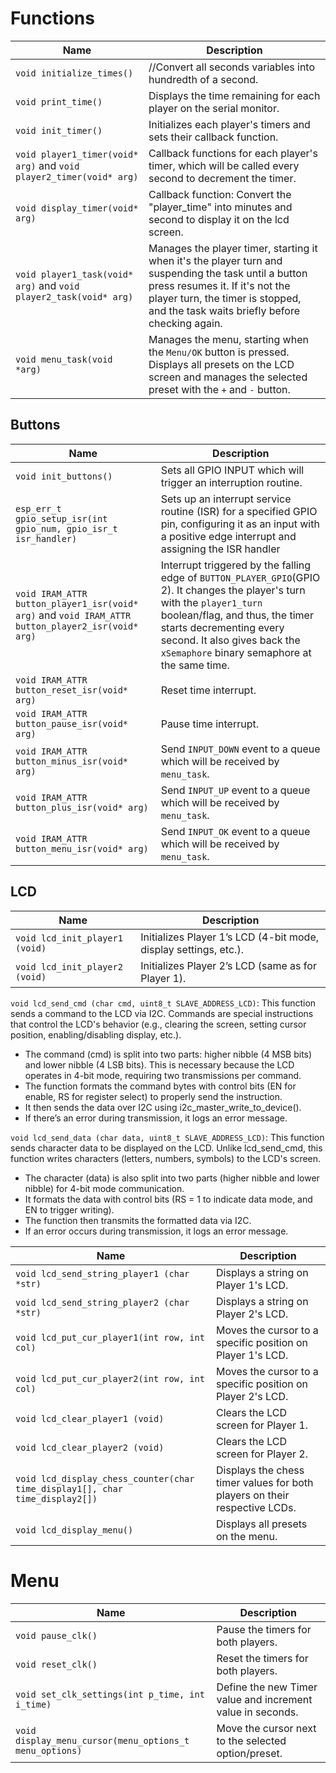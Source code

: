 # Functions

|Name|Description|
|----|-----------|
|`void initialize_times()`|//Convert all seconds variables into hundredth of a second. |
|`void print_time()`|Displays the time remaining for each player on the serial monitor. |
|`void init_timer()`|Initializes each player's timers and sets their callback function. |
|`void player1_timer(void* arg)` and `void player2_timer(void* arg)`|Callback functions for each player's timer, which will be called every second to decrement the timer.|
|`void display_timer(void* arg)`|Callback function: Convert the "player_time" into minutes and second to display it on the lcd screen. |
|`void player1_task(void* arg)` and `void player2_task(void* arg)`| Manages the player timer, starting it when it's the player turn and suspending the task until a button press resumes it. If it's not the player turn, the timer is stopped, and the task waits briefly before checking again.|
|`void menu_task(void *arg) `|Manages the menu, starting when the `Menu/OK` button is pressed. Displays all presets on the LCD screen and manages the selected preset with the `+` and `-` button. |

## Buttons

|Name|Description|
|----|-----------|
|`void init_buttons()`|Sets all GPIO INPUT which will trigger an interruption routine.|
|`esp_err_t gpio_setup_isr(int gpio_num, gpio_isr_t isr_handler)`| Sets up an interrupt service routine (ISR) for a specified GPIO pin, configuring it as an input with a positive edge interrupt and assigning the ISR handler  |
|`void IRAM_ATTR button_player1_isr(void* arg)` and `void IRAM_ATTR button_player2_isr(void* arg)`|Interrupt triggered by the falling edge of `BUTTON_PLAYER_GPIO`(GPIO 2). It changes the player's turn with the `player1_turn` boolean/flag, and thus, the timer starts decrementing every second. It also gives back the `xSemaphore` binary semaphore at the same time.|
|`void IRAM_ATTR button_reset_isr(void* arg)`| Reset time interrupt. |
|`void IRAM_ATTR button_pause_isr(void* arg)`| Pause time interrupt. |
|`void IRAM_ATTR button_minus_isr(void* arg)`| Send `INPUT_DOWN` event to a queue which will be received by `menu_task`. |
|`void IRAM_ATTR button_plus_isr(void* arg)`| Send `INPUT_UP` event to a queue which will be received by `menu_task`. |
|`void IRAM_ATTR button_menu_isr(void* arg)`| Send `INPUT_OK` event to a queue which will be received by `menu_task`. |

## LCD

|Name|Description|
|----|-----------|
|`void lcd_init_player1 (void)`|Initializes Player 1’s LCD (4-bit mode, display settings, etc.).|
|`void lcd_init_player2 (void)`|Initializes Player 2’s LCD (same as for Player 1).|

`void lcd_send_cmd (char cmd, uint8_t SLAVE_ADDRESS_LCD)`: This function sends a command to the LCD via I2C. Commands are special instructions that control the LCD's behavior (e.g., clearing the screen, setting cursor position, enabling/disabling display, etc.).
- The command (cmd) is split into two parts: higher nibble (4 MSB bits) and lower nibble (4 LSB bits). This is necessary because the LCD operates in 4-bit mode, requiring two transmissions per command.
- The function formats the command bytes with control bits (EN for enable, RS for register select) to properly send the instruction.
- It then sends the data over I2C using i2c_master_write_to_device().
- If there’s an error during transmission, it logs an error message.

`void lcd_send_data (char data, uint8_t SLAVE_ADDRESS_LCD)`: This function sends character data to be displayed on the LCD. Unlike lcd_send_cmd, this function writes characters (letters, numbers, symbols) to the LCD's screen.
- The character (data) is also split into two parts (higher nibble and lower nibble) for 4-bit mode communication.
- It formats the data with control bits (RS = 1 to indicate data mode, and EN to trigger writing).
- The function then transmits the formatted data via I2C.
- If an error occurs during transmission, it logs an error message.

|Name|Description|
|----|-----------|
|`void lcd_send_string_player1 (char *str)`|Displays a string on Player 1's LCD.|
|`void lcd_send_string_player2 (char *str)`|Displays a string on Player 2's LCD.|
|`void lcd_put_cur_player1(int row, int col)`|Moves the cursor to a specific position on Player 1's LCD.|
|`void lcd_put_cur_player2(int row, int col)`|Moves the cursor to a specific position on Player 2's LCD.|
|`void lcd_clear_player1 (void)`|Clears the LCD screen for Player 1. |
|`void lcd_clear_player2 (void)`|Clears the LCD screen for Player 2. |
|`void lcd_display_chess_counter(char time_display1[], char time_display2[])`|Displays the chess timer values for both players on their respective LCDs. |
|`void lcd_display_menu()`| Displays all presets on the menu. |

# Menu

|Name|Description|
|----|-----------|
|`void pause_clk()`| Pause the timers for both players. |
|`void reset_clk()`| Reset the timers for both players. |
|`void set_clk_settings(int p_time, int i_time)`| Define the new Timer value and increment value in seconds. |
|`void display_menu_cursor(menu_options_t menu_options)`| Move the cursor next to the selected option/preset. |